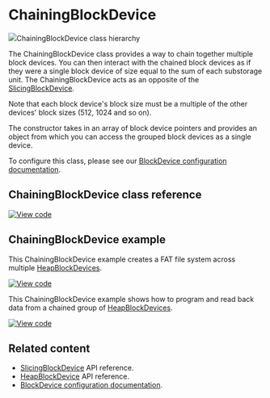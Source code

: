 # ChainingBlockDevice

<span class="images">![](https://os.mbed.com/docs/v5.11/mbed-os-api-doxy/classmbed_1_1_chaining_block_device.png)<span>ChainingBlockDevice class hierarchy</span></span>

The ChainingBlockDevice class provides a way to chain together multiple block devices. You can then interact with the chained block devices as if they were a single block device of size equal to the sum of each substorage unit. The ChainingBlockDevice acts as an opposite of the [SlicingBlockDevice](slicingblockdevice.html).

Note that each block device's block size must be a multiple of the other devices' block sizes (512, 1024 and so on).

The constructor takes in an array of block device pointers and provides an object from which you can access the grouped block devices as a single device.

To configure this class, please see our [BlockDevice configuration documentation](../reference/storage.html#blockdevice-default-configuration).

## ChainingBlockDevice class reference

[![View code](https://www.mbed.com/embed/?type=library)](https://os.mbed.com/docs/v5.11/mbed-os-api-doxy/classmbed_1_1_chaining_block_device.html)

## ChainingBlockDevice example

This ChainingBlockDevice example creates a FAT file system across multiple [HeapBlockDevices](heapblockdevice.html).

[![View code](https://www.mbed.com/embed/?url=https://os.mbed.com/teams/mbed_example/code/ChainingBlockDevice_ex_1/)](https://os.mbed.com/teams/mbed_example/code/ChainingBlockDevice_ex_1/file/8ad9777787ba/main.cpp)

This ChainingBlockDevice example shows how to program and read back data from a chained group of [HeapBlockDevices](heapblockdevice.html).

[![View code](https://www.mbed.com/embed/?url=https://os.mbed.com/teams/mbed_example/code/ChainingBlockDevice_ex_2/)](https://os.mbed.com/teams/mbed_example/code/ChainingBlockDevice_ex_2/file/70419b9d778a/main.cpp)

## Related content

- [SlicingBlockDevice](slicingblockdevice.html) API reference.
- [HeapBlockDevice](heapblockdevice.html) API reference.
- [BlockDevice configuration documentation](../reference/storage.html#blockdevice-default-configuration).

